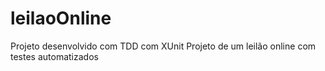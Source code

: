 # leilaoOnline
Projeto desenvolvido com TDD com XUnit
Projeto de um leilão online com testes automatizados 
